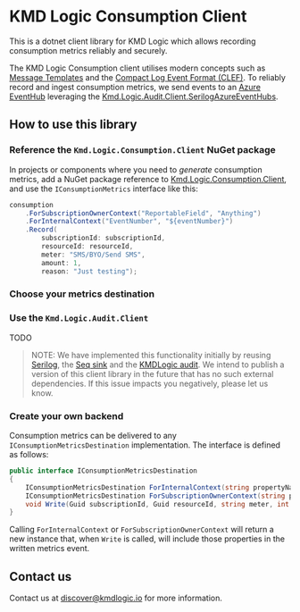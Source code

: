 # KMD Logic Consumption Client

This is a dotnet client library for KMD Logic which allows recording consumption metrics reliably and securely.

The KMD Logic Consumption client utilises modern concepts such as [Message Templates](https://messagetemplates.org/) and the [Compact Log Event Format (CLEF)](https://github.com/serilog/serilog-formatting-compact#format-details). To reliably record and ingest consumption metrics, we send events to an [Azure EventHub](https://docs.microsoft.com/en-us/azure/event-hubs/) leveraging the [Kmd.Logic.Audit.Client.SerilogAzureEventHubs](https://www.nuget.org/packages/Kmd.Logic.Audit.Client.SerilogAzureEventHubs). 

## How to use this library

### Reference the `Kmd.Logic.Consumption.Client` NuGet package

In projects or components where you need to *generate* consumption metrics, add a NuGet package reference to [Kmd.Logic.Consumption.Client](https://www.nuget.org/packages/Kmd.Logic.Consumption.Client), and use the `IConsumptionMetrics` interface like this:

```csharp
consumption
    .ForSubscriptionOwnerContext("ReportableField", "Anything")
    .ForInternalContext("EventNumber", "${eventNumber}")
    .Record(
        subscriptionId: subscriptionId,
        resourceId: resourceId,
        meter: "SMS/BYO/Send SMS",
        amount: 1,
        reason: "Just testing");
```

### Choose your metrics destination

### Use the `Kmd.Logic.Audit.Client`

TODO

> NOTE: We have implemented this functionality initially by reusing [Serilog](https://github.com/serilog/serilog), the [Seq sink](https://github.com/serilog/serilog-sinks-seq) and the [KMDLogic audit](https://github.com/kmdlogic/kmd-logic-audit-client). We intend to publish a version of this client library in the future that has no such external dependencies. If this issue impacts you negatively, please let us know.

### Create your own backend

Consumption metrics can be delivered to any `IConsumptionMetricsDestination` implementation. The interface is defined as follows:

```csharp
public interface IConsumptionMetricsDestination
{
    IConsumptionMetricsDestination ForInternalContext(string propertyName, string value);
    IConsumptionMetricsDestination ForSubscriptionOwnerContext(string propertyName, string value);
    void Write(Guid subscriptionId, Guid resourceId, string meter, int amount, string reason = null);
}
```

Calling `ForInternalContext` or `ForSubscriptionOwnerContext` will return a new instance that, when `Write` is called, will include those properties in the written metrics event.

## Contact us

Contact us at discover@kmdlogic.io for more information.